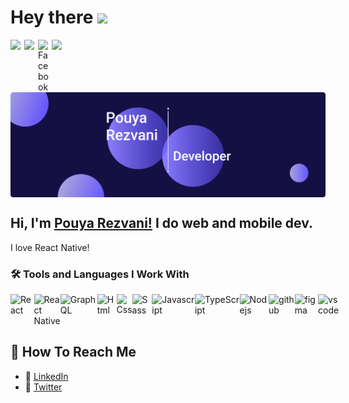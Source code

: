 # Hey there <img width="5px" src="https://media.giphy.com/media/hvRJCLFzcasrR4ia7z/giphy.gif" />



<a href="https://twitter.com/Pouyar_">
  <img align="left"  width="22px" src="https://raw.githubusercontent.com/peterthehan/peterthehan/master/assets/twitter.svg" />
</a>

<a href="https://www.linkedin.com/in/pouyarezvani/">
  <img align="left"  width="22px" src="https://raw.githubusercontent.com/peterthehan/peterthehan/master/assets/linkedin.svg" />
</a>

 <a href="https://www.instagram.com/pouyar_/">
  <img align="left" alt="Facebook" title="Facebook"  width="22px" src="https://user-images.githubusercontent.com/32917154/109465835-a53fe380-7a1d-11eb-8bbb-9f04b6c451ec.png">
</a>

![](https://komarev.com/ghpvc/?username=pouyarezvani&color=ff69b4)

<p align="center">
  <img align="center"  width="2000" src="./ReadMe-Assets/banner.png" />
</p>

## Hi, I'm [Pouya Rezvani!](https://github.com/pouyarezvani) I do web and mobile dev. 
I love React Native!

### 🛠&nbsp;Tools and Languages I Work With
<div style='display: flex; align-content: center'/>
  <img src="https://img.shields.io/badge/-React-black?style=flat-square&logo=react" alt='React'>
  <img src="https://img.shields.io/badge/-React Native-black?style=flat-square&logo=react" alt='React Native'>
  <img src="https://img.shields.io/badge/-GraphQL-black?style=flat-square&logo=GraphQL" alt='GraphQL'>
  <img src="https://img.shields.io/badge/-HTML-black?style=flat-square&logo=html5" alt='Html'> 
  <img src="https://img.shields.io/badge/-CSS-black?style=flat-square&logo=css3" alt='Css'> 
  <img src="https://img.shields.io/badge/-Sass-black?style=flat-square&logo=sass" alt='Sass'> 
  <img src="https://img.shields.io/badge/-JavaScript-black?style=flat-square&logo=javascript" alt='Javascript'>
  <img src="https://img.shields.io/badge/-TypeScript-black?style=flat-square&logo=TypeScript" alt='TypeScript'> 
  <img src="https://img.shields.io/badge/-Node.js-black?style=flat-square&logo=node.js" alt='Nodejs'> 
  <img src="https://img.shields.io/badge/-GitHub-black?style=flat-square&logo=github" alt='github'> 
  <img src="https://img.shields.io/badge/-FIgma-black?style=flat-square&logo=figma" alt='figma'> 
  <img src="https://img.shields.io/badge/-Visual%20Studio%20Code-05122A?style=flat-square&logo=visual-studio-code&logoColor=007ACC" alt='vs code'> 
</div>

## 📧 How To Reach Me
- 💼 [LinkedIn](https://www.linkedin.com/in/pouyarezvani/)
- 📣 [Twitter](https://twitter.com/pouyar_)



